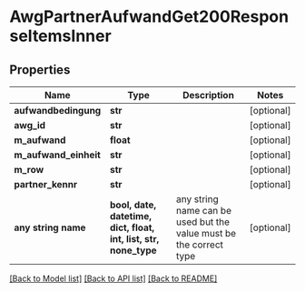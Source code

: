 # AwgPartnerAufwandGet200ResponseItemsInner


## Properties
Name | Type | Description | Notes
------------ | ------------- | ------------- | -------------
**aufwandbedingung** | **str** |  | [optional] 
**awg_id** | **str** |  | [optional] 
**m_aufwand** | **float** |  | [optional] 
**m_aufwand_einheit** | **str** |  | [optional] 
**m_row** | **str** |  | [optional] 
**partner_kennr** | **str** |  | [optional] 
**any string name** | **bool, date, datetime, dict, float, int, list, str, none_type** | any string name can be used but the value must be the correct type | [optional]

[[Back to Model list]](../README.md#documentation-for-models) [[Back to API list]](../README.md#documentation-for-api-endpoints) [[Back to README]](../README.md)


